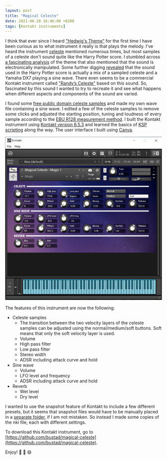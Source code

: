 ```yaml
---
layout: post
title: "Magical Celeste"
date: 2021-06-28 16:46:00 +0200
tags: [Kontakt instruments]
---
```


I think that ever since I heard ["Hedwig's Theme"](https://youtu.be/I35XMs5J7II) for the first time I have been curious as to what instrument it really is that plays the melody. I've heard the instrument [celeste](https://www.vsl.co.at/en/Percussions/Celesta) mentioned numerous times, but most samples of a celeste don't sound quite like the Harry Potter score. I stumbled across [a fascinating analysis](https://filmmusicnotes.com/2013/04/13/john-williams-themes-part-6-of-6-hedwigs-theme-from-harry-potter/) of the theme that also mentioned that the sound is electronically manipulated. Some further digging [revealed](https://youtu.be/eOCJkrbQWaE) that the sound used in the Harry Potter score is actually a mix of a sampled celeste and a Yamaha DX7 playing a sine wave. There even seems to be a commercial Kontakt instrument called ["Randy’s Celeste"](https://cinesamples.com/product/randy-s-celeste) based on this sound. So, fascinated by this sound I wanted to try to recreate it and see what happens when different aspects and components of the sound are varied.

I found some [free public domain celeste samples](https://freesound.org/people/stamperadam/packs/6166/) and made my own wave file containing a sine wave. I edited a few of the celeste samples to remove some clicks and adjusted the starting position, tuning and loudness of every sample according to the [EBU R128 measurement method](https://tech.ebu.ch/loudness). I built the Kontakt instrument using [Kontakt version 6.5.3](https://www.native-instruments.com/en/products/komplete/samplers/kontakt-6/) and learned the basics of [KSP scripting](https://www.native-instruments.com/en/products/komplete/samplers/kontakt-6/downloads/) along the way. The user interface I built using [Canva](https://www.canva.com/).

![screenshot](/images/screenshot.png)

The features of this instrument are now the following:

- Celeste samples
  - The transition between the two velocity layers of the celeste samples can be adjusted using the normal/medium/soft buttons. Soft means that only the soft velocity layer is used.
  - Volume
  - High pass filter
  - Low pass filter
  - Stereo width
  - ADSR including attack curve and hold
- Sine wave
  - Volume
  - LFO level and frequency
  - ADSR including attack curve and hold
- Reverb
  - Wet level
  - Dry level

I wanted to use the snapshot feature of Kontakt to include a few different presets, but it seems that snapshot files would have to be manually placed in a [separate folder](https://forum.cockos.com/showthread.php?t=213875), if I am not mistaken. So instead I made some copies of the nki file, each with different settings.

To download this Kontakt instrument, go to [https://github.com/bustad/magical-celeste](https://github.com/bustad/magical-celeste).

Enjoy! :musical_note: :musical_keyboard: :smile:
